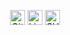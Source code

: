 <p align="center">
	<a href="https://github.com/faizanh"><img width="24px" src="https://cdn-icons-png.flaticon.com/512/733/733609.png" alt="GitHub"></a>
	<a href="https://www.linkedin.com/in/sfaizanh"><img width="24px" src="https://cdn-icons-png.flaticon.com/512/174/174857.png" alt="LinkedIn"></a>
	<a href="https://faizanh.myportfolio.com"><img width="24px" src="https://cdn-icons-png.flaticon.com/512/3135/3135686.png" alt="CV"></a>
</p>
